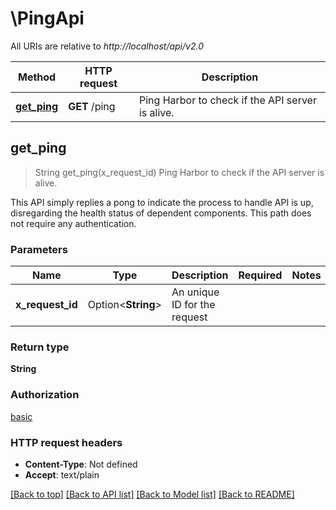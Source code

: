 # \PingApi

All URIs are relative to *http://localhost/api/v2.0*

Method | HTTP request | Description
------------- | ------------- | -------------
[**get_ping**](PingApi.md#get_ping) | **GET** /ping | Ping Harbor to check if the API server is alive.



## get_ping

> String get_ping(x_request_id)
Ping Harbor to check if the API server is alive.

This API simply replies a pong to indicate the process to handle API is up, disregarding the health status of dependent components. This path does not require any authentication.

### Parameters


Name | Type | Description  | Required | Notes
------------- | ------------- | ------------- | ------------- | -------------
**x_request_id** | Option<**String**> | An unique ID for the request |  |

### Return type

**String**

### Authorization

[basic](../README.md#basic)

### HTTP request headers

- **Content-Type**: Not defined
- **Accept**: text/plain

[[Back to top]](#) [[Back to API list]](../README.md#documentation-for-api-endpoints) [[Back to Model list]](../README.md#documentation-for-models) [[Back to README]](../README.md)

